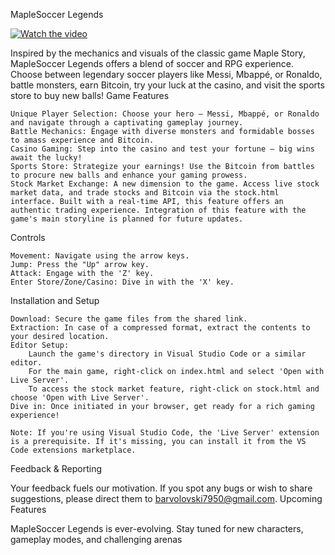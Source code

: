 MapleSoccer Legends

[![Watch the video](https://img.youtube.com/vi/n1tdvyrjV_s/hqdefault.jpg)](https://www.youtube.com/watch?v=n1tdvyrjV_s)

Inspired by the mechanics and visuals of the classic game Maple Story, MapleSoccer Legends offers a blend of soccer and RPG experience. Choose between legendary soccer players like Messi, Mbappé, or Ronaldo, battle monsters, earn Bitcoin, try your luck at the casino, and visit the sports store to buy new balls!
Game Features

    Unique Player Selection: Choose your hero – Messi, Mbappé, or Ronaldo and navigate through a captivating gameplay journey.
    Battle Mechanics: Engage with diverse monsters and formidable bosses to amass experience and Bitcoin.
    Casino Gaming: Step into the casino and test your fortune – big wins await the lucky!
    Sports Store: Strategize your earnings! Use the Bitcoin from battles to procure new balls and enhance your gaming prowess.
    Stock Market Exchange: A new dimension to the game. Access live stock market data, and trade stocks and Bitcoin via the stock.html interface. Built with a real-time API, this feature offers an authentic trading experience. Integration of this feature with the game's main storyline is planned for future updates.

Controls

    Movement: Navigate using the arrow keys.
    Jump: Press the "Up" arrow key.
    Attack: Engage with the 'Z' key.
    Enter Store/Zone/Casino: Dive in with the 'X' key.

Installation and Setup

    Download: Secure the game files from the shared link.
    Extraction: In case of a compressed format, extract the contents to your desired location.
    Editor Setup:
        Launch the game's directory in Visual Studio Code or a similar editor.
        For the main game, right-click on index.html and select 'Open with Live Server'.
        To access the stock market feature, right-click on stock.html and choose 'Open with Live Server'.
    Dive in: Once initiated in your browser, get ready for a rich gaming experience!

    Note: If you're using Visual Studio Code, the 'Live Server' extension is a prerequisite. If it's missing, you can install it from the VS Code extensions marketplace.

Feedback & Reporting

Your feedback fuels our motivation. If you spot any bugs or wish to share suggestions, please direct them to barvolovski7950@gmail.com.
Upcoming Features

MapleSoccer Legends is ever-evolving. Stay tuned for new characters, gameplay modes, and challenging arenas
